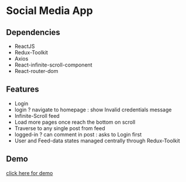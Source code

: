 # Social Media App

## Dependencies

- ReactJS
- Redux-Toolkit
- Axios
- React-infinite-scroll-component
- React-router-dom

## Features

- Login
- login ? navigate to homepage : show Invalid credentials message
- Infinite-Scroll feed
- Load more pages once reach the bottom on scroll
- Traverse to any single post from feed
- logged-in ? can comment in post : asks to Login first
- User and Feed-data states managed centrally through Redux-Toolkit

## Demo

[click here for demo](https://social123.vercel.app/)
